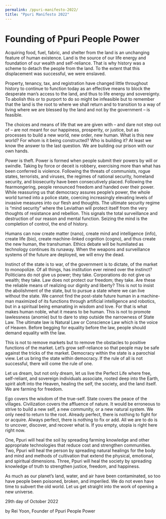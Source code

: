 ```yaml
---
permalink: /ppuri-manifesto-2022/
title: "Ppuri Manifesto 2022"
---
```


# Founding of Ppuri People Power

Acquiring food, fuel, fabric, and shelter from the land is an unchanging feature of human existence. Land is the source of our life energy and foundation of our wealth and self-reliance. That is why history was a scheme to detach the people from the land. To the extent that this displacement was successful, we were enslaved.

Property, tenancy, tax, and registration have changed little throughout history to continue to function today as an effective means to block the desperate man’s access to the land, and thus to life energy and sovereignty. To abolish this or to purport to do so might be infeasible but to remember that the land is the root to where we shall return and to transition to a way of living where we are blessed by the land and not by the government – is feasible.

The choices and means of life that we are given with – and dare not step out of – are not meant for our happiness, prosperity, or justice, but as processes to build a new world, new order, new human. What is this new world? For whom is it being constructed? Who is building it? At least we know the answer to the last question. We are building our prison with our own hands.

Power is theft. Power is formed when people submit their powers by will or swindle. Taking by force or deceit is robbery, exercising more than what has been conferred is violence. Following the threats of communists, rogue states, terrorists, and viruses, the regimes of national security, homeland security, and biosecurity have been consecutively placed. Following the fearmongering, people renounced freedom and handed over their power. While reassuring us that democracy assures people’s power, the whole world turned into a police state, coercing increasingly elevating levels of invasive measures into our flesh and thoughts. The ultimate security regime is “mind security” where the Leviathan will protect itself from the very thoughts of resistance and rebellion. This signals the total surveillance and destruction of our reason and mental function. Seizing the mind is the completion of control, the end of history.

Humans can now create matter (nano), create mind and intelligence (info), create life (bio), create machine-linked cognition (cogno), and thus create the new human, the transhuman. Ethics debate will be humiliated as technology continues its runaway. When the weapons and surveillance systems of the future are deployed, we will envy the dead.

Instinct of the state is to war, of the government is to dictate, of the market to monopolize. Of all things, has institution ever reined over the instinct? Politicians do not give us power; they take. Corporations do not give us wealth; they take. Law does not protect our freedom; they take. Are these the reliable means of realizing our dignity and liberty?
This is not to insist the abolishment of the state, but to pursue a state where we can live without the state. We cannot find the post-state future human in a machine-man maximized of its functions through artificial intelligence and robotics, but in a spiritual being emanating in wisdom and love. For that is what makes human noble, what it means to be human.
This is not to promote lawlessness (anomie) but to dare to step outside the narrowness of State Law. The ultimate law is Natural Law or Conscience Law which is the voice of Heaven. Before begging for equality before the law, people should demand equality with the law.

This is not to remove markets but to remove the obstacles to positive functions of the market. Let’s grow self-reliance so that people may be safe against the tricks of the market.
Democracy within the state is a parochial view. Let us bring the state within democracy. If the rule of all is not successful, there will come the rule of one.

Let us dream, but not only dream, let us live the Perfect Life where free, self-reliant, and sovereign individuals associate, rooted deep into the Earth, spirit aloft into the Heaven, healing the self, the society, and the land itself. We are farming for freedom.

Ego covers the wisdom of the true-self. State covers the peace of the villages. Civilization covers the affluence of nature. It would be erroneous to strive to build a new self, a new community, or a new natural system. We only need to return to the root. Already perfect, there is nothing to fight for or acquire. Always perfect, there is nothing to fix or add. All we are to do is to uncover, discover, and recover what is. If you empty, utopia is right here right now.

One, Ppuri will heal the soil by spreading farming knowledge and other appropriate technologies that reduce cost and strengthen communities.
Two, Ppuri will heal the person by spreading natural healings for the body and mind and methods of cultivation that extend the physical, emotional, and spiritual dimensions.
Three, Ppuri will heal the society by spreading knowledge of truth to strengthen justice, freedom, and happiness.

As much as our planet’s land, water, and air have been contaminated, so too have people been poisoned, broken, and imperiled. We do not even have time to subvert the old world. Let us get straight into the work of opening a new universe.


29th day of October 2022

by Rei Yoon, Founder of Ppuri People Power